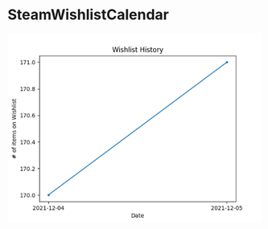 # SteamWishlistCalendar
![Alt text](/output/wishlist_history_chart.png?raw=true "Wishlist History")
 
